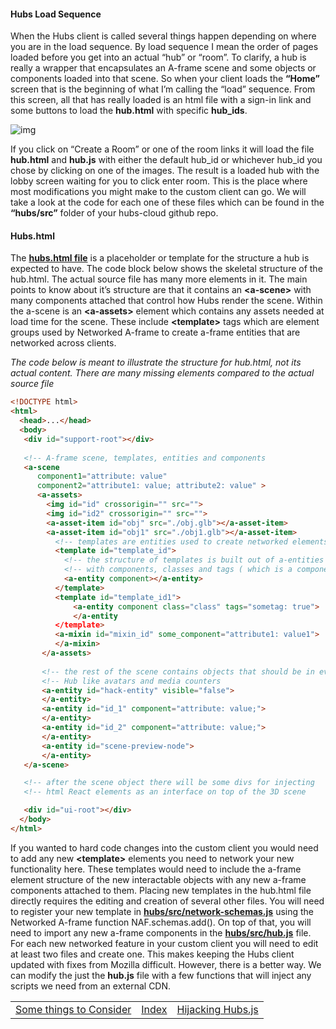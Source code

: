 #### **Hubs Load Sequence**

When the Hubs client is called several things happen depending on where you are in the load sequence. By load sequence I mean the order of pages loaded before you get into an actual “hub” or “room”. To clarify, a hub is really a wrapper that encapsulates an A-frame scene and some objects or components loaded into that scene. So when your client loads the **“Home”** screen that is the beginning of what I’m calling the “load” sequence. From this screen, all that has really loaded is an html file with a sign-in link and some buttons to load the **hub.html** with specific **hub_ids**.



![img](https://lh4.googleusercontent.com/YE8cHBRETzOd8qDXl-G8UM2wUbI0nhxuYb5lk-iTUlJsnBN6P2CdPTwEPMutwiPy3nIEWYLr4RGesALSypDaNmtqfexS5agn-jZNKthOJtbehhoP8DHDTCOXsjqt838BcC8FP0Pq)



If you click on “Create a Room” or one of the room links it will load the file **hub.html** and **hub.js** with either the default hub_id or whichever hub_id you chose by clicking on one of the images. The result is a loaded hub with the lobby screen waiting for you to click enter room. This is the place where most modifications you might make to the custom client can go. We will take a look at the code for each one of these files which can be found in the **“hubs/src”** folder of your hubs-cloud github repo.

#### **Hubs.html**

The [**hubs.html file**](https://github.com/mozilla/hubs/blob/hubs-cloud/src/hub.html) is a placeholder or template for the structure a hub is expected to have.
The code block below shows the skeletal structure of the hub.html. The actual source file has many more elements in it. The main points to know about it’s structure are that it contains an **\<a-scene>** with many components attached that control how Hubs render the scene. Within the a-scene is an **\<a-assets>** element which contains any assets needed at load time for the scene. These include **\<template>** tags which are element groups used by Networked A-frame to create a-frame entities that are networked across clients.

*The code below is meant to illustrate the structure for hub.html, not its actual content. There are many missing elements compared to the actual source file*

```html
<!DOCTYPE html>
<html>
  <head>...</head>
  <body>
   <div id="support-root"></div>
      
   <!-- A-frame scene, templates, entities and components                     -->
   <a-scene
      component1="attribute: value"
      component2="attribute1: value; attribute2: value" >
      <a-assets>
        <img id="id" crossorigin="" src="">
        <img id="id2" crossorigin="" src="">
        <a-asset-item id="obj" src="./obj.glb"></a-asset-item>
        <a-asset-item id="obj1" src="./obj1.glb"></a-asset-item>
          <!-- templates are entities used to create networked elements      -->
          <template id="template_id">
          	<!-- the structure of templates is built out of a-entities       -->
            <!-- with components, classes and tags ( which is a component )  -->
            <a-entity component></a-entity>
          </template>
          <template id="template_id1">
              <a-entity component class="class" tags="sometag: true">
              </a-entity
          </template>
          <a-mixin id="mixin_id" some_component="attribute1: value1">
          </a-mixin>
       </a-assets>
              
       <!-- the rest of the scene contains objects that should be in every  -->
       <!-- Hub like avatars and media counters                             -->
       <a-entity id="hack-entity" visible="false">
       </a-entity>
       <a-entity id="id_1" component="attribute: value;">
       </a-entity>
       <a-entity id="id_2" component="attribute: value;">
       </a-entity>
       <a-entity id="scene-preview-node">
       </a-entity>
   </a-scene>

   <!-- after the scene object there will be some divs for injecting       -->
   <!-- html React elements as an interface on top of the 3D scene         -->

   <div id="ui-root"></div>
  </body>
</html>
```



If you wanted to hard code changes into the custom client you would need to add any new **\<template>** elements you need to network your new functionality here.  These templates would need to include the a-frame element structure of the new interactable objects with any new a-frame components attached to them.  Placing new templates in the hub.html file directly requires the editing and creation of several other files.  You will need to register your new template in [**hubs/src/network-schemas.js**](https://github.com/mozilla/hubs/blob/hubs-cloud/src/network-schemas.js) using the Networked A-frame function NAF.schemas.add().  On top of that, you will need to import any new a-frame components in the [**hubs/src/hub.js**](https://github.com/mozilla/hubs/blob/hubs-cloud/src/hub.js) file.  For each new networked feature in your custom client you will need to edit at least two files and create one.  This makes keeping the Hubs client updated with fixes from Mozilla difficult.  However, there is a better way.  We can modify the just the **hub.js** file with a few functions that will inject any scripts we need from an external CDN.

|                                                              |                                                              |                                                              |
| :----------------------------------------------------------- | :----------------------------------------------------------: | -----------------------------------------------------------: |
| [Some things to Consider](https://github.com/colinfizgig/Custom-Hubs-Components/blob/ghpages/docs/SomethingstoConsider.md) | [Index](https://github.com/colinfizgig/Custom-Hubs-Components/blob/ghpages/docs/CustomizinghubsTitle.md) | [Hijacking Hubs.js](https://github.com/colinfizgig/Custom-Hubs-Components/blob/ghpages/docs/HijackingHubs.md) |